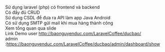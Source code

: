 Sử dụng laravel (php) có frontend và backend<br/>
Có đầy đủ CRUD<br/>
Sử dụng CSDL để đưa ra API làm app Java Android<br/>
Có sử dụng SMTP gửi mail khi mua hàng thành công<br/>
Xem tổng quan qua slide<br/>
Link Demo user http://baonguyenduc.com/LaravelCoffee/ducbao/ <br/>
admin :https://baonguyenduc.com/LaravelCoffee/ducbao/admin/dashboard/show

